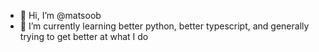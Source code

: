 - 👋 Hi, I’m @matsoob
- 🌱 I’m currently learning better python, better typescript, and generally trying to get better at what I do



<!---
matsoob/matsoob is a ✨ special ✨ repository because its `README.md` (this file) appears on your GitHub profile.
You can click the Preview link to take a look at your changes.
--->
